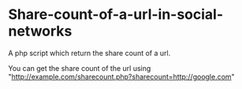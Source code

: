 # Share-count-of-a-url-in-social-networks
A php script which return the share count of a url.

You can get the share count of the url using "http://example.com/sharecount.php?sharecount=http://google.com"
